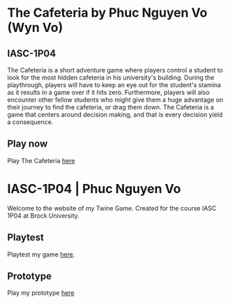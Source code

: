 # The Cafeteria by Phuc Nguyen Vo (Wyn Vo)
## IASC-1P04

The Cafeteria is a short adventure game where players control a student to look for the most hidden cafeteria in his university's building. During the playthrough, players will have to keep an eye out for the student's stamina as it results in a game over if it hits zero. Furthermore, players will also encounter other fellow students who might give them a huge advantage on their journey to find the cafeteria, or drag them down. The Cafeteria is a game that centers around decision making, and that is every decision yield a consequence.

## Play now

Play The Cafeteria [here](https://wynnex93.github.io/IASC-1P04/final_build/The%20Cafeteria_final.html) 

# IASC-1P04 | Phuc Nguyen Vo

Welcome to the website of my Twine Game. Created for the course IASC 1P04 at Brock University. 

## Playtest

Playtest my game [here](playtest/playtest).

## Prototype

Play my prototype [here](prototype/TwineGamePrototype.html)
